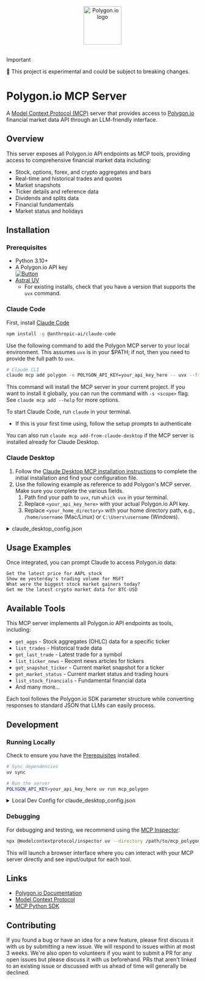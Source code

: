 <a href="https://polygon.io">
  <div align="center">
    <picture>
        <source media="(prefers-color-scheme: light)" srcset="assets/polygon_banner_lightmode.png">
        <source media="(prefers-color-scheme: dark)" srcset="assets/polygon_banner_darkmode.png">
        <img alt="Polygon.io logo" src="assets/polygon_banner_lightmode.png" height="100">
    </picture>
  </div>
</a>
<br>

> [!IMPORTANT]  
> :test_tube: This project is experimental and could be subject to breaking changes.

# Polygon.io MCP Server

A [Model Context Protocol (MCP)](https://modelcontextprotocol.io/) server that provides access to [Polygon.io](https://polygon.io) financial market data API through an LLM-friendly interface.

## Overview

This server exposes all Polygon.io API endpoints as MCP tools, providing access to comprehensive financial market data including:

- Stock, options, forex, and crypto aggregates and bars
- Real-time and historical trades and quotes
- Market snapshots
- Ticker details and reference data
- Dividends and splits data
- Financial fundamentals
- Market status and holidays

## Installation

### Prerequisites

- Python 3.10+
- A Polygon.io API key <br> [![Button]][Link]
- [Astral UV](https://docs.astral.sh/uv/getting-started/installation/)
  - For existing installs, check that you have a version that supports the `uvx` command.

### Claude Code
First, install [Claude Code](https://docs.anthropic.com/en/docs/agents-and-tools/claude-code/overview)

```bash
npm install -g @anthropic-ai/claude-code
```

Use the following command to add the Polygon MCP server to your local environment.
This assumes `uvx` is in your $PATH; if not, then you need to provide the full
path to `uvx`.

```bash
# Claude CLI
claude mcp add polygon -e POLYGON_API_KEY=your_api_key_here -- uvx --from git+https://github.com/polygon-io/mcp_polygon@v0.1.0 mcp_polygon
```

This command will install the MCP server in your current project.
If you want to install it globally, you can run the command with `-s <scope>` flag.
See `claude mcp add --help` for more options.

To start Claude Code, run `claude` in your terminal.
- If this is your first time using, follow the setup prompts to authenticate

You can also run `claude mcp add-from-claude-desktop` if the MCP server is installed already for Claude Desktop.

### Claude Desktop

1. Follow the [Claude Desktop MCP installation instructions](https://modelcontextprotocol.io/quickstart/user) to complete the initial installation and find your configuration file.
1. Use the following example as reference to add Polygon's MCP server. 
Make sure you complete the various fields.
    1. Path find your path to `uvx`, run `which uvx` in your terminal.
    2. Replace `<your_api_key_here>` with your actual Polygon.io API key.
    3. Replace `<your_home_directory>` with your home directory path, e.g., `/home/username` (Mac/Linux) or `C:\Users\username` (Windows).

<details>
  <summary>claude_desktop_config.json</summary>

```json
{
    "mcpServers": {
        "polygon": {
            "command": "<path_to_your_uvx_install>/uvx",
            "args": [
                "--from",
                "git+https://github.com/polygon-io/mcp_polygon@v0.1.0",
                "mcp_polygon"
            ],
            "env": {
                "POLYGON_API_KEY": "<your_api_key_here>",
                "HOME": "<your_home_directory>"
            }
        }
    }
}
```
</details>

## Usage Examples

Once integrated, you can prompt Claude to access Polygon.io data:

```
Get the latest price for AAPL stock
Show me yesterday's trading volume for MSFT
What were the biggest stock market gainers today?
Get me the latest crypto market data for BTC-USD
```

## Available Tools

This MCP server implements all Polygon.io API endpoints as tools, including:

- `get_aggs` - Stock aggregates (OHLC) data for a specific ticker
- `list_trades` - Historical trade data
- `get_last_trade` - Latest trade for a symbol
- `list_ticker_news` - Recent news articles for tickers
- `get_snapshot_ticker` - Current market snapshot for a ticker
- `get_market_status` - Current market status and trading hours
- `list_stock_financials` - Fundamental financial data
- And many more...

Each tool follows the Polygon.io SDK parameter structure while converting responses to standard JSON that LLMs can easily process.

## Development

### Running Locally

Check to ensure you have the [Prerequisites](#prerequisites) installed.

```bash
# Sync dependencies
uv sync

# Run the server
POLYGON_API_KEY=your_api_key_here uv run mcp_polygon
```

<details>
  <summary>Local Dev Config for claude_desktop_config.json</summary>

```json

  "mcpServers": {
    "polygon": {
      "command": "/your/path/.cargo/bin/uv",
      "args": [
        "run",
        "--with",
        "/your/path/mcp_polygon",
        "mcp_polygon"
      ],
      "env": {
        "POLYGON_API_KEY": "your_api_key_here",
        "HOME": "/Users/danny"
      }
    }
  }
```
</details>

### Debugging

For debugging and testing, we recommend using the [MCP Inspector](https://github.com/modelcontextprotocol/inspector):

```bash
npx @modelcontextprotocol/inspector uv --directory /path/to/mcp_polygon run mcp_polygon
```

This will launch a browser interface where you can interact with your MCP server directly and see input/output for each tool.

## Links
- [Polygon.io Documentation](https://polygon.io/docs)
- [Model Context Protocol](https://modelcontextprotocol.io)
- [MCP Python SDK](https://github.com/modelcontextprotocol/python-sdk)

## Contributing
If you found a bug or have an idea for a new feature, please first discuss it with us by submitting a new issue. 
We will respond to issues within at most 3 weeks. 
We're also open to volunteers if you want to submit a PR for any open issues but please discuss it with us beforehand. 
PRs that aren't linked to an existing issue or discussed with us ahead of time will generally be declined.

<!----------------------------------------------------------------------------->
[Link]: https://polygon.io 'Polygon.io Home Page'
<!---------------------------------[ Buttons ]--------------------------------->
[Button]: https://img.shields.io/badge/Get_One_For_Free-5F5CFF?style=for-the-badge&logoColor=white
